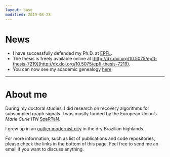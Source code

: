 ```yaml
---
layout: base
modified: 2019-03-25
---
```


# News

- I have successfully defended my Ph.D. at [EPFL][epfl].
- The thesis is freely available online at [http://dx.doi.org/10.5075/epfl-thesis-7219](http://dx.doi.org/10.5075/epfl-thesis-7219).
- You can now see my academic genealogy <a href="{{ site.baseurl }}/downloads/academic genealogy rodrigo c g pena.pdf">here</a>.

---

# About me

During my doctoral studies, I did research on recovery algorithms for subsampled graph signals. I was mostly funded by the European Union’s *Marie Curie ITN* [SpaRTaN][spartan].

I grew up in an [outlier modernist city][brasilia] in the dry Brazilian highlands.

For more information, such as list of publications and code repositories, please check the links in the bottom of this page. Feel free to send me an email if you want to discuss anything.

[spartan]: http://www.spartan-itn.eu/#0
[brasilia]: https://en.wikipedia.org/wiki/Bras%C3%ADlia
[epfl]: https://www.epfl.ch/en/